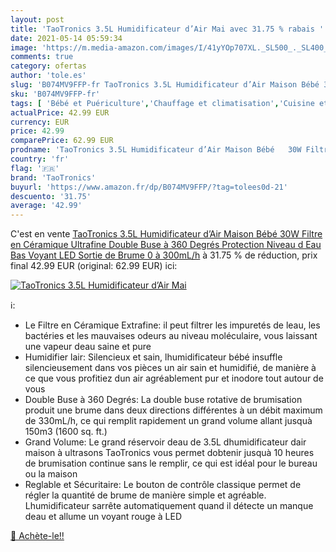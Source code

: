 ```yaml
---
layout: post
title: 'TaoTronics 3.5L Humidificateur d’Air Mai avec 31.75 % rabais '
date: 2021-05-14 05:59:34
image: 'https://m.media-amazon.com/images/I/41yYOp707XL._SL500_._SL400_.jpg'
comments: true
category: ofertas
author: 'tole.es'
slug: 'B074MV9FFP-fr TaoTronics 3.5L Humidificateur d’Air Maison Bébé 30W...'
sku: 'B074MV9FFP-fr'
tags: [ 'Bébé et Puériculture','Chauffage et climatisation','Cuisine et Maison','Humidificateurs','Sécurité de bébé','taotronics', ]
actualPrice: 42.99 EUR
currency: EUR
price: 42.99
comparePrice: 62.99 EUR
prodname: 'TaoTronics 3.5L Humidificateur d’Air Maison Bébé   30W Filtre en Céramique Ultrafine  Double Buse à 360 Degrés  Protection Niveau d Eau Bas  Voyant LED  Sortie de Brume 0 à 300mL/h'
country: 'fr'
flag: '🇫🇷'
brand: 'TaoTronics'
buyurl: 'https://www.amazon.fr/dp/B074MV9FFP/?tag=tolees0d-21'
descuento: '31.75'
average: '42.99'
---
```


C'est en vente [TaoTronics 3.5L Humidificateur d’Air Maison Bébé   30W Filtre en Céramique Ultrafine  Double Buse à 360 Degrés  Protection Niveau d Eau Bas  Voyant LED  Sortie de Brume 0 à 300mL/h](https://www.amazon.fr/dp/B074MV9FFP/?tag=tolees0d-21)  à  31.75 % de réduction, prix final  42.99 EUR (original: 62.99 EUR) ici:

[![TaoTronics 3.5L Humidificateur d’Air Mai](https://m.media-amazon.com/images/I/41yYOp707XL._SL500_._SL400_.jpg)](https://www.amazon.fr/dp/B074MV9FFP/?tag=tolees0d-21)

ℹ️:

- Le Filtre en Céramique Extrafine: il peut filtrer les impuretés de leau, les bactéries et les mauvaises odeurs au niveau moléculaire, vous laissant une vapeur deau saine et pure
- Humidifier lair: Silencieux et sain, lhumidificateur bébé insuffle silencieusement dans vos pièces un air sain et humidifié, de manière à ce que vous profitiez dun air agréablement pur et inodore tout autour de vous
- Double Buse à 360 Degrés: La double buse rotative de brumisation produit une brume dans deux directions différentes à un débit maximum de 330mL/h, ce qui remplit rapidement un grand volume allant jusquà 150m3 (1600 sq. ft.)
- Grand Volume: Le grand réservoir deau de 3.5L dhumidificateur dair maison à ultrasons TaoTronics vous permet dobtenir jusquà 10 heures de brumisation continue sans le remplir, ce qui est idéal pour le bureau ou la maison
- Reglable et Sécuritaire: Le bouton de contrôle classique permet de régler la quantité de brume de manière simple et agréable. Lhumidificateur sarrête automatiquement quand il détecte un manque deau et allume un voyant rouge à LED

[🛒 Achète-le!!](https://www.amazon.fr/dp/B074MV9FFP/?tag=tolees0d-21)

